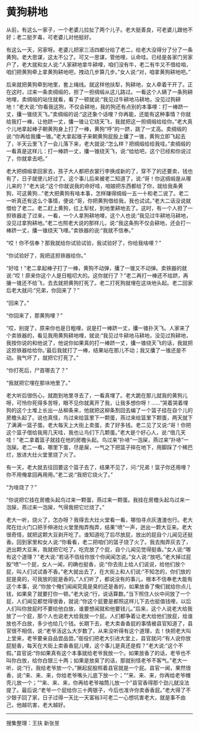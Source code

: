 # 黄狗耕地

从前，有这么一家子，一个老婆儿拉扯了两个儿子。老大挺善良，可老婆儿跟他不好；老二挺歹毒，可老婆儿对他挺好。

有这么一天，另家呀。老婆儿把家三活四都分给了老二，给老大没得分了分了一条黄狗。老大思谋，这太不公了。可又一思谋，管他哩，认命哇。已经是各家门另家户了，老大就和女人说:“人家耕地拿牛耕哩，咱们没有牛，老二有牛又不借给咱，咱们把黄狗牵上拿黄狗耕地吧，拽动几步算几步。”女人说:“对，咱拿黄狗耕地吧。”

后来就把黄狗牵到地里，套上绳线。就这样他扶犁，狗耕地，女人牵着干开了。正在这时，过来一条卖绸缎的，担了一担绸缎从这儿路过。一看这个人辆了一条狗耕地哩，卖绸缎的站住就看，看了一顿就说:“我见过牛耕地马耕地，没见过狗耕地！”老大说:“你看我这狗，不仅会耕地，我的狗还有点别的本事哩：打一棒跻一丈，攮一锥绕天飞。”卖绸缎的说:“这还象个话哩？你再能，还能有这种事情？你就给我打一棒，让他跻一丈，攮一锥让它绕天飞，我就把这一担绸缎给给你。”老大真个儿地拿起棒子朝黄狗身上打了一棒，黄狗“呼”的一跻，跳了一丈高。卖绸缎的说:“你再给我攮一锥。”老大拿起锥子来朝黄狗屁股上攮了一锥，黄狗立即飞起去了，半天云里飞了一会儿落下来，老大就说:“怎么样？把绸缎给给我哇。”卖绸缎的一看真是这样儿：打一棒跻一丈，攮一锥绕天飞，说:“给给吧，这个已经和你说过了，你就拿去吧。”

老大把绸缎拿回家去，孩子大人都把衣裳行李换成新的了，穿不了的还要卖，钱也有了，日子就便儿好过了。这个事儿后来被老二知道了，说:“哥！你这绸缎是从哪儿来的？”老大说:“这个你就说我的命好哇，咱娘把东西都给了你，就给我条黄狗，可这黄狗…”老大把黄狗有啥本事，怎样赚得绸缎一五一十和老二说了。老二一听真还有这么个事情，便说:“哥，你把黄狗借给我，我也试试。”老大二话没说就借给了老二。老二赶上黄狗，扛上犁杖，到地里耕地去了。这时，有一个人担了一担铁器走了过来，一看，一个人拿狗耕地哩，这个人也说:“我见过牛耕地马耕地，没见过拿狗耕地。”老二也照老大说的那样儿，说:“我这条狗不仅会耕地，还会打一棒跻一丈，攮一锥绕天飞哩。”卖铁器的说:“我就不信奉。”

“哎！你不信奉？那我就给你试验试验，我试验好了，你给我啥哩？”

“你试验好了，我把这担铁器给你。”

“好哇！”老二拿起棒子打了一棒，黄狗不动弹，攮了一锥又不动弹。卖铁器的就说:“哎！原来你这个人是日粗叨大的。这你就行了？”老二再打一棒还不给跻，再攘一锥还不给飞，去去就把黄狗打死了。老二打死狗就埋在这块地头起。老二回家后老大就问:“兄弟，你回来了？”

“回来了。”

“你回来了，那黄狗哩？”

“哎，别提了，原来你也是日粗哩，说是打一棒跻一丈，攮一锥扑天飞。人家来了个卖铁器的，看见我用黄狗耕地哩，就说:“我见过牛耕地马耕地，没见过狗耕地，我按你说的和他说了，他说你如果真的打一棒跻一丈，攮一锥绕天飞的话，我就把这担铁器给给你。’最后我就打了一棒，结果站在那儿不动；我又攮了一锥还是不动。我气坏了，就把它打死了。”

“你打死后，尸首哪去了？”

“我就把它埋在那块地里了。”

老大听后很伤心，就跑到地里寻去了，一看真埋了。老大跪在那儿就我的黄狗儿呀，可怜你死得多苦呀，眼不见你就离开了我，让我多想你呀！……”哭着哭着埋狗的这个土堆上长出一丛柳条来，他就把这柳条割回去编了一个篮子挂在自个儿的房檐头起了。说也真怪，鸟过来给篮里下一颗蛋，燕过来给篮里下颗蛋，两天就下了满满一篮子蛋。老大每天上大街上卖蛋，卖了好多钱。老二见了又说:“哥！你把这个篮子借给我用几天哇，我也让鸟们下几颗蛋。”老大是个好心人，说:“借几天哇！”老二拿着篮子就挂在他的房檐头起。鸟过来“扑哧”一泡屎，燕过来“扑哧”一泡屎。老二一看，哪里下蛋，尽是屎，一气之下把篮子摔在地下，用脚踩了个稀巴烂，放进大灶火堂里烧了火了。

有一天，老大就去往回要这个篮子去了，结果不见了，问:“兄弟！篮子你还用哩？你不用俺拿回再用用。”老二说:“我把它烧火了。”

“为啥烧了？”

“你说把它挂在房檐头起鸟过来一颗蛋，燕过来一颗蛋。我挂在房檐头起鸟过来一泡屎，燕过来一泡屎，气得我把它烂烧了。”

老大一听，烧火了，怎办呀？我得去大灶火堂看一看，哪怕寻点灰渣渣也行。老大爬在灶火门口把手伸进灶火堂里掏弄掏弄，结果“喷”一声，迸出一颗大豆来。老大很奇怪，就把这颗大豆剥开吃了。谁知道吃了后尽放屁，放出的屁自个儿闻见还挺香。回到家里和女人说:“你看看，老二把咱们的篮子烧了火了。我去掏弄灰去了，迸出颗大豆来，我就把它吃了。吃完放了个屁，自个儿闻见觉得挺香。”女人说:“哪有这个道理？”老大说:“若话不信给你放个你闻闻怎说。”女人说:“放吧。”老大掉过屁股“喷”一个屁，女人一闻，的确也挺香，说:“你去街上给人们说说，给他们放个屁，叫人们试试香不香。”老大就出去了，在大街上和人们说:“不知怎的，你们放的屁是臭的，可我放的屁是香的。”人们听了，都说没有的事儿，根本不信奉老大能有这个本事，说:“你放个俺们闻闻究竟是臭的还是香的，如果放香了俺们就给你点儿钱，如果臭了就要打你一顿。”老大说:“行，说话算数。”当下照住人伙中间放了一个屁，人们闻见都觉得很香，就说:“你这个屁要是都照这样儿下去也挺值钱哩，以后人们叫你放屁时不要给他白放，谁要想闻就和他要钱儿。”后来，这个人说老大给我放了一个屁，那个人也说老大给我放一个屁。人们都争着让老大给他们放屁，给谁放也不白放，多少也给几个钱。长期下去，老大卖香香屁的事情被县官知道了，县官很不相信，说:“老爷活这么大岁数了，从来没听得有这个道理，去！快把老大叫上堂来，老爷要亲自品尝品尝。”衙役们把老大引进大堂上，县官就问:“有人说你放屁挺香，每天在大街上卖香香屁儿哩，这个事儿是真还是假？”老大说:“这个不假。”县官说:“你如果真有这个本事就给老爷我放一个。如果放香了的话，老爷也不叫你白放，给你白银三十两；如果是放臭了的话，那就别怪老爷不客气。”老大一听，说:“行，我给老爷放一个。”撅起屁股照着县官就是一个屁。县官一闻，果然很香，说:“来、来、来，你给老爷嘴头儿底下放一个；”“来、来、来，你再给老爷帽壳儿放一个；”“来、来、来，你再给老爷袖筒儿放一个”县官香得那个劲儿就没法提了。最后说:“老爷一个屁给你三十两银子，今后也准许你卖香香屁。”老大得了不少银子回了家，日子过得一天比一天富裕3可老二一心想坑害老大，就是事不由己，他越坑害，老大越好。

---

搜集整理：王扶 新张昱
